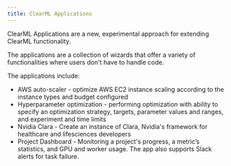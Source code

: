 ```yaml
---
title: ClearML Applications
---
```


ClearML Applications are a new, experimental approach for extending ClearML functionality.

The applications are a collection of wizards that offer a variety of functionalities where users don't have to 
handle code.

The applications include:
* AWS auto-scaler - optimize AWS EC2 instance scaling according to the instance types and budget configured 
* Hyperparameter optimization - performing optimization with ability to specify an optimization strategy, targets, parameter values and ranges, and experiment and time limits
* Nvidia Clara - Create an instance of Clara, Nvidia's framework for healthcare and lifesciences developers
* Project Dashboard - Monitoring a project's progress, a metric’s statistics, and GPU and worker usage. The app also supports Slack alerts for task failure. 

